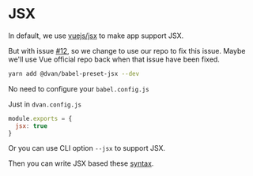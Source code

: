 # JSX

In default, we use [vuejs/jsx](https://github.com/vuejs/jsx) to make app support JSX.

But with issue [#12](https://github.com/vuejs/jsx/issues/12), so we change to use our repo to fix this issue. Maybe we'll use Vue official repo back when that issue have been fixed.

```bash
yarn add @dvan/babel-preset-jsx --dev
```

No need to configure your `babel.config.js`

Just in `dvan.config.js`

```js
module.exports = {
  jsx: true
}
```

Or you can use CLI option `--jsx` to support JSX.

Then you can write JSX based these [syntax](https://github.com/vuejs/jsx#syntax).